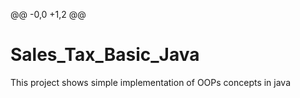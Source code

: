 @@ -0,0 +1,2 @@
# Sales_Tax_Basic_Java
This project shows simple implementation of OOPs concepts in java
